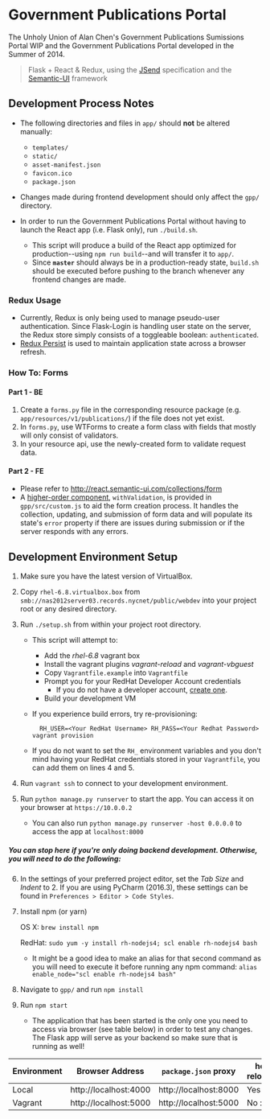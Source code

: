 # Government Publications Portal

The Unholy Union of Alan Chen's Government Publications Sumissions Portal WIP and 
the Government Publications Portal developed in the Summer of 2014.

> Flask + React & Redux, using the [JSend](https://labs.omniti.com/labs/jsend) specification
and the [Semantic-UI](http://react.semantic-ui.com/introduction) framework

## Development Process Notes

- The following directories and files in `app/` should **not** be altered manually:

    - `templates/`
    - `static/`
    - `asset-manifest.json`
    - `favicon.ico`
    - `package.json`
    
- Changes made during frontend development should only affect the `gpp/` directory.

- In order to run the Government Publications Portal without having to launch the React app
(i.e. Flask only), run `./build.sh`.
  - This script will produce a build of the React app optimized for production--using
  `npm run build`--and will transfer it to `app/`.
  - Since **`master`** should always be in a production-ready state, `build.sh` should 
  be executed before pushing to the branch whenever any frontend changes are made.


### Redux Usage

- Currently, Redux is only being used to manage pseudo-user authentication. Since
Flask-Login is handling user state on the server, the Redux store simply consists 
of a toggleable boolean: `authenticated`.
- [Redux Persist](https://github.com/rt2zz/redux-persist#why-redux-persist) is used to maintain
application state across a browser refresh.

### How To: Forms

#### Part 1 - BE

1. Create a `forms.py` file in the corresponding resource package 
(e.g. `app/resources/v1/publications/`) if the file does not yet exist.
2. In `forms.py`, use WTForms to create a form class with fields that mostly will only consist of validators.
3. In your resource api, use the newly-created form to validate request data.

#### Part 2 - FE

- Please refer to http://react.semantic-ui.com/collections/form
- A [higher-order component](https://facebook.github.io/react/docs/higher-order-components.html), `withValidation`, 
is provided in `gpp/src/custom.js` to aid the form creation process. It handles the collection, updating, and 
submission of form data and will populate its state's `error` property if there are issues during submission or 
if the server responds with any errors.
    
## Development Environment Setup

1. Make sure you have the latest version of VirtualBox.

2. Copy `rhel-6.8.virtualbox.box` from `smb://nas2012server03.records.nycnet/public/webdev` 
into your project root or any desired directory.

3. Run `./setup.sh` from within your project root directory.

    - This script will attempt to:
    
        - Add the *rhel-6.8* vagrant box
        - Install the vagrant plugins *vagrant-reload* and *vagrant-vbguest*
        - Copy `Vagrantfile.example` into `Vagrantfile`
        - Prompt you for your RedHat Developer Account credentials
            - If you do not have a developer account, [create one](https://www.redhat.com/en/developers).
        - Build your development VM
        
    - If you experience build errors, try re-provisioning:

            RH_USER=<Your RedHat Username> RH_PASS=<Your Redhat Password> vagrant provision
    
    - If you do not want to set the `RH_` environment variables and you don't mind having 
    your RedHat credentials stored in your `Vagrantfile`, you can add them on lines 4 and 5.

4. Run `vagrant ssh` to connect to your development environment.

5. Run `python manage.py runserver` to start the app.
You can access it on your browser at `https://10.0.0.2`

    - You can also run `python manage.py runserver -host 0.0.0.0` to access the app at `localhost:8000`
    
##### You can stop here if you're only doing backend development. Otherwise, you will need to do the following:

6. In the settings of your preferred project editor, set the *Tab Size* and *Indent* to 2.
If you are using PyCharm (2016.3), these settings can be found in `Preferences > Editor > Code Styles`.

7. Install npm (or yarn)

    OS X: `brew install npm`
    
    RedHat: `sudo yum -y install rh-nodejs4; scl enable rh-nodejs4 bash`

      - It might be a good idea to make an alias for that second command as 
        you will need to execute it before running any npm command: `alias enable_node="scl enable rh-nodejs4 bash"`

8. Navigate to `gpp/` and run `npm install`

9. Run `npm start`
       
   - The application that has been started is the only one you need to access via browser 
     (see table below) in order to test any changes. The Flask app will serve as your 
     backend so make sure that is running as well!

| Environment | Browser Address | `package.json` proxy | hot reload? |
|---|---|---|---|
| Local | http://localhost:4000 | http://localhost:8000 | Yes |
| Vagrant | http://localhost:5000 | http://localhost:5000 | No :( |